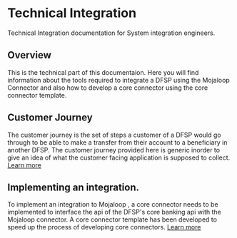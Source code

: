 # Technical Integration 

Technical Integration documentation for System integration engineers.


## Overview
This is the technical part of this documentaion. Here you will find information about the tools required to integrate a DFSP using the Mojaloop Connector and also how to develop a core connector using the core connector template.


## Customer Journey
The customer journey is the set of steps a customer of a DFSP would go through to be able to make a transfer from their account to a beneficiary in another DFSP. The customer journey provided here is generic inorder to give an idea of what the customer facing application is supposed to collect. [Learn more](/md-docs/CustomerJourney.md)

## Implementing an integration.

To implement an integration to Mojaloop , a core connector needs to be implemented to interface the api of the DFSP's core banking api with the Mojaloop
connector. A core connector template has been developed to speed up the process of developing core connectors. [Learn more](/md-docs/CoreConnectorTemplateDocs.md)

